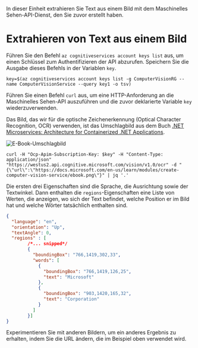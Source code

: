 In dieser Einheit extrahieren Sie Text aus einem Bild mit dem Maschinelles Sehen-API-Dienst, den Sie zuvor erstellt haben.

# <a name="extracting-the-text-from-an-image"></a>Extrahieren von Text aus einem Bild

Führen Sie den Befehl `az cognitiveservices account keys list` aus, um einen Schlüssel zum Authentifizieren der API abzurufen. Speichern Sie die Ausgabe dieses Befehls in der Variablen `key`.

```azurecli
key=$(az cognitiveservices account keys list -g ComputerVisionRG --name ComputerVisionService --query key1 -o tsv)
```

Führen Sie einen Befehl `curl` aus, um eine HTTP-Anforderung an die Maschinelles Sehen-API auszuführen und die zuvor deklarierte Variable `key` wiederzuverwenden.

Das Bild, das wir für die optische Zeichenerkennung (Optical Character Recognition, OCR) verwenden, ist das Umschlagbild aus dem Buch [.NET Microservices: Architecture for Containerized .NET Applications](/dotnet/standard/microservices-architecture/).

![E-Book-Umschlagbild](../images/ebook.png)

```azurecli
curl -H "Ocp-Apim-Subscription-Key: $key" -H "Content-Type: application/json" "https://westus2.api.cognitive.microsoft.com/vision/v1.0/ocr" -d "{\"url\":\"https://docs.microsoft.com/en-us/learn/modules/create-computer-vision-service/ebook.png\"}" | jq '.'
```

Die ersten drei Eigenschaften sind die Sprache, die Ausrichtung sowie der Textwinkel. Dann enthalten die `regions`-Eigenschaften eine Liste von Werten, die anzeigen, wo sich der Text befindet, welche Position er im Bild hat und welche Wörter tatsächlich enthalten sind.

```json
{
  "language": "en",
  "orientation": "Up",
  "textAngle": 0,
  "regions" : [
        /*... snipped*/
        {
          "boundingBox": "766,1419,302,33",
          "words": [
            {
              "boundingBox": "766,1419,126,25",
              "text": "Microsoft"
            },
            {
              "boundingBox": "903,1420,165,32",
              "text": "Corporation"
            }
          ]
        }]
}
```

Experimentieren Sie mit anderen Bildern, um ein anderes Ergebnis zu erhalten, indem Sie die URL ändern, die im Beispiel oben verwendet wird.
